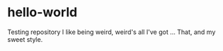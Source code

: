 # hello-world
Testing repository
I like being weird, weird's all I've got ... That, and my sweet style.
